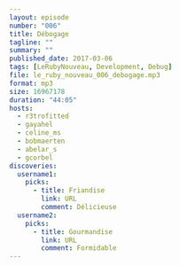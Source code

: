 ```yaml
---
layout: episode
number: "006"
title: Débogage
tagline: ""
summary: ""
published_date: 2017-03-06
tags: [LeRubyNouveau, Development, Debug]
file: le_ruby_nouveau_006_debogage.mp3
format: mp3
size: 16967178
duration: "44:05"
hosts:
  - r3trofitted
  - gayahel
  - celine_ms
  - bobmaerten
  - abelar_s
  - gcorbel
discoveries:
  username1:
    picks:
      - title: Friandise
        link: URL
        comment: Délicieuse
  username2:
    picks:
      - title: Gourmandise
        link: URL
        comment: Formidable
---
```

